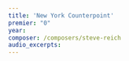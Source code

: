 ```yaml
---
title: 'New York Counterpoint'
premier: "0"
year: 
composer: /composers/steve-reich
audio_excerpts: 
---
```

